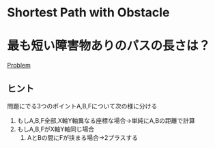 # Shortest Path with Obstacle

# 最も短い障害物ありのパスの長さは？


[Problem](https://codeforces.com/problemset/problem/1547/A)

## ヒント

問題にでる3つのポイントA,B,Fについて次の様に分ける
1. もしA,B,F全部,X軸Y軸異なる座標な場合→単純にA,Bの距離で計算
1. もしA,B,FがX軸Y軸同じ場合
    1. AとBの間にFが挟まる場合->2プラスする